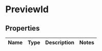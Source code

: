 # PreviewId

## Properties
Name | Type | Description | Notes
------------ | ------------- | ------------- | -------------
